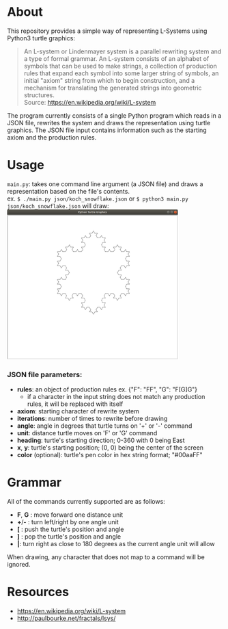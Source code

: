 # About

This repository provides a simple way of representing L-Systems using Python3 turtle graphics:

> An L-system or Lindenmayer system is a parallel rewriting system and a type of formal grammar. An L-system consists of an alphabet of symbols that can be used to make strings, a collection of production rules that expand each symbol into some larger string of symbols, an initial "axiom" string from which to begin construction, and a mechanism for translating the generated strings into geometric structures.  
Source: <https://en.wikipedia.org/wiki/L-system>

The program currently consists of a single Python program which reads in a JSON file, rewrites the system and draws the representation using turtle graphics. The JSON file input contains information such as the starting axiom and the production rules.

# Usage

`main.py`: takes one command line argument (a JSON file) and draws a representation based on the file's contents.  
ex. `$ ./main.py json/koch_snowflake.json` or `$ python3 main.py json/koch_snowflake.json` will draw:  
<img width="400" src="./koch_snowflake.png" alt="koch_snowflake"/>

### JSON file parameters:

- **rules**: an object of production rules ex. {"F": "FF", "G": "F[G]G"}
	- if a character in the input string does not match any production rules, it will be replaced with itself
- **axiom**: starting character of rewrite system
- **iterations**: number of times to rewrite before drawing
- **angle**: angle in degrees that turtle turns on '+' or '-' command
- **unit**: distance turtle moves on 'F' or 'G' command
- **heading**: turtle's starting direction; 0-360 with 0 being East
- **x**, **y**: turtle's starting position; (0, 0) being the center of the screen
- **color** (optional): turtle's pen color in hex string format; "#00aaFF"

# Grammar

All of the commands currently supported are as follows:  
- **F**, **G** : move forward one distance unit
- **+**/**-** : turn left/right by one angle unit
- **[** : push the turtle's position and angle
- **]** : pop the turtle's position and angle
- **|**: turn right as close to 180 degrees as the current angle unit will allow

When drawing, any character that does not map to a command will be ignored.  

# Resources

- <https://en.wikipedia.org/wiki/L-system>
- <http://paulbourke.net/fractals/lsys/>
